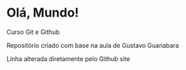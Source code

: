# Olá, Mundo!
 Curso Git e Github

Repositório criado com base na aula de Gustavo Guanabara

Linha alterada diretamente pelo Github site
